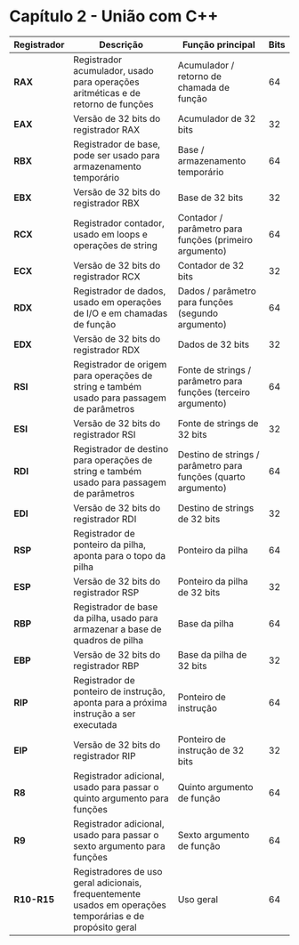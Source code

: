 # Capítulo 2 - União com C++

| **Registrador** | **Descrição**                                                                                              | **Função principal**                                         | **Bits**  |
|-----------------|------------------------------------------------------------------------------------------------------------|-------------------------------------------------------------|-----------|
| **RAX**         | Registrador acumulador, usado para operações aritméticas e de retorno de funções                             | Acumulador / retorno de chamada de função                    | 64        |
| **EAX**         | Versão de 32 bits do registrador RAX                                                                        | Acumulador de 32 bits                                        | 32        |
| **RBX**         | Registrador de base, pode ser usado para armazenamento temporário                                           | Base / armazenamento temporário                             | 64        |
| **EBX**         | Versão de 32 bits do registrador RBX                                                                        | Base de 32 bits                                              | 32        |
| **RCX**         | Registrador contador, usado em loops e operações de string                                                  | Contador / parâmetro para funções (primeiro argumento)       | 64        |
| **ECX**         | Versão de 32 bits do registrador RCX                                                                        | Contador de 32 bits                                          | 32        |
| **RDX**         | Registrador de dados, usado em operações de I/O e em chamadas de função                                     | Dados / parâmetro para funções (segundo argumento)           | 64        |
| **EDX**         | Versão de 32 bits do registrador RDX                                                                        | Dados de 32 bits                                             | 32        |
| **RSI**         | Registrador de origem para operações de string e também usado para passagem de parâmetros                    | Fonte de strings / parâmetro para funções (terceiro argumento)| 64        |
| **ESI**         | Versão de 32 bits do registrador RSI                                                                        | Fonte de strings de 32 bits                                  | 32        |
| **RDI**         | Registrador de destino para operações de string e também usado para passagem de parâmetros                   | Destino de strings / parâmetro para funções (quarto argumento)| 64        |
| **EDI**         | Versão de 32 bits do registrador RDI                                                                        | Destino de strings de 32 bits                                | 32        |
| **RSP**         | Registrador de ponteiro da pilha, aponta para o topo da pilha                                               | Ponteiro da pilha                                            | 64        |
| **ESP**         | Versão de 32 bits do registrador RSP                                                                        | Ponteiro da pilha de 32 bits                                 | 32        |
| **RBP**         | Registrador de base da pilha, usado para armazenar a base de quadros de pilha                               | Base da pilha                                                | 64        |
| **EBP**         | Versão de 32 bits do registrador RBP                                                                        | Base da pilha de 32 bits                                     | 32        |
| **RIP**         | Registrador de ponteiro de instrução, aponta para a próxima instrução a ser executada                       | Ponteiro de instrução                                        | 64        |
| **EIP**         | Versão de 32 bits do registrador RIP                                                                        | Ponteiro de instrução de 32 bits                             | 32        |
| **R8**          | Registrador adicional, usado para passar o quinto argumento para funções                                    | Quinto argumento de função                                   | 64        |
| **R9**          | Registrador adicional, usado para passar o sexto argumento para funções                                     | Sexto argumento de função                                    | 64        |
| **R10-R15**     | Registradores de uso geral adicionais, frequentemente usados em operações temporárias e de propósito geral  | Uso geral                                                    | 64        |
